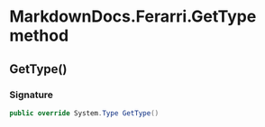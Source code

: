 # MarkdownDocs.Ferarri.GetType method
## GetType()
### Signature
```csharp
public override System.Type GetType()
```
